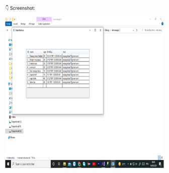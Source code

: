 :point_down: Screenshot:
<p align="center">
  <img src="https://github.com/REZZAGLOBZANadjah/C_Sharp_basics/blob/main/WpfAppGUIDataGridAndObjects/WpfAppGUIDataGridAndObjects.png" height="480px" alt="">
</p>
